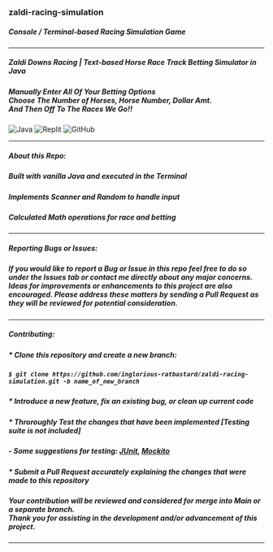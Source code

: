 ### zaldi-racing-simulation
##### Console / Terminal-based Racing Simulation Game
___
##### Zaldi Downs Racing | Text-based Horse Race Track Betting Simulator in Java 
##### Manually Enter All Of Your Betting Options <br> Choose The Number of Horses, Horse Number, Dollar Amt. <br> And Then Off To The Races We Go!!
![Java](https://img.shields.io/badge/java-%23ED8B00.svg?style=for-the-badge&logo=openjdk&logoColor=white)
![Replit](https://img.shields.io/badge/Replit-DD1200?style=for-the-badge&logo=Replit&logoColor=white)
![GitHub](https://img.shields.io/badge/github-%23121011.svg?style=for-the-badge&logo=github&logoColor=white)
___
##### About this Repo:

##### Built with vanilla Java and executed in the Terminal
##### Implements **Scanner** and **Random** to handle input
##### Calculated Math operations for race and betting 
___
##### **Reporting Bugs or Issues:**
##### If you would like to report a **Bug** or **Issue** in this repo feel free to do so under the **Issues** tab or contact me directly about any major concerns. Ideas for improvements or enhancements to this project are also encouraged. Please address these matters by sending a **Pull Request** as they will be reviewed for potential consideration. 
___
##### Contributing:
##### * **Clone** this repository and create a new branch:<br>
##### `$ git clone https://github.com/inglorious-ratbastard/zaldi-racing-simulation.git -b name_of_new_branch`
##### * Introduce a new feature, fix an existing bug, or clean up current code 
##### * Throroughly **Test** the changes that have been implemented [Testing suite is not included]
##### - Some suggestions for testing: [JUnit](https://junit.org/junit5/), [Mockito](https://site.mockito.org/)
##### * Submit a **Pull Request** accurately explaining the changes that were made to this repository
##### Your contribution will be reviewed and considered for *merge* into **Main** or a separate **branch**. <br> Thank you for assisting in the development and/or advancement of this project.
___
